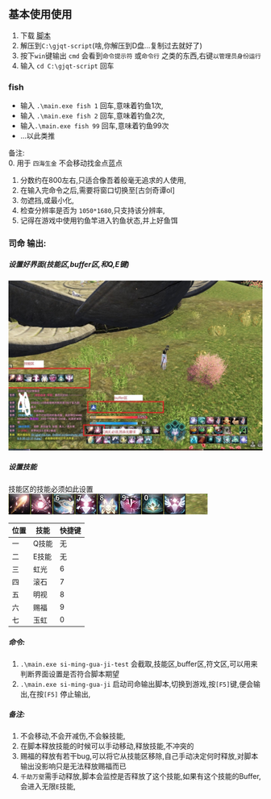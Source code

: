 ## 基本使用使用
1. 下载 [脚本](https://pan.baidu.com/s/1egtPQg85stBGr10x_6NubA)  
2. 解压到`C:\gjqt-script`(啥,你解压到D盘...复制过去就好了)
3. 按下`win`键输出 `cmd`  会看到`命令提示符` 或`命令行` 之类的东西,右键`以管理员身份运行`
4. 输入 `cd C:\gjqt-script` 回车
### fish
- 输入 `.\main.exe fish 1` 回车,意味着钓鱼1次,
- 输入 `.\main.exe fish 2` 回车,意味着钓鱼2次,
- 输入`.\main.exe fish 99` 回车,意味着钓鱼99次
- ...以此类推

备注:  
0. 用于 `四海生金` 不会移动找金点蓝点
1. 分数约在800左右,只适合像吾着般毫无追求的人使用,
1. 在输入完命令之后,需要将窗口切换至[古剑奇谭ol]  
1. 勿遮挡,或最小化,  
1. 检查分辨率是否为 `1050*1680`,只支持该分辨率,  
1. 记得在游戏中使用钓鱼竿进入钓鱼状态,并上好鱼饵  

### 司命 输出:  
##### 设置好界面(技能区,buffer区,和Q,E键)
![](./docs/screen.jpg)


##### 设置技能  
技能区的技能必须如此设置
![技能区](./docs/skills.bmp)

| 位置 | 技能  | 快捷键 |
|------|-------|--------|
| 一   | Q技能 | 无     |
| 二   | E技能 | 无     |
| 三   | 虹光  | 6      |
| 四   | 滚石  | 7      |
| 五   | 明视  | 8      |
| 六   | 赐福  | 9      |
| 七   | 玉虹  | 0      |
##### 命令:
1. `.\main.exe si-ming-gua-ji-test` 会截取,技能区,buffer区,符文区,可以用来判断界面设置是否符合脚本期望
1. `.\main.exe si-ming-gua-ji` 启动司命输出脚本,切换到游戏,按`[F5]`键,便会输出,在按`[F5]` 停止输出,

##### 备注:
1. 不会移动,不会开减伤,不会躲技能,
1. 在脚本释放技能的时候可以手动移动,释放技能,不冲突的
2. 赐福的释放有若干bug,可以将它从技能区移除,自己手动决定何时释放,对脚本输出没影响只是无法释放赐福而已
3. `千劫万壑`需手动释放,脚本会监控是否释放了这个技能,如果有这个技能的Buffer,会进入无限`E`技能,

